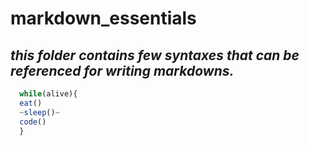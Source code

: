 # markdown_essentials

## *this folder contains few syntaxes that can be referenced for writing markdowns.*


```javascript
  while(alive){
  eat()
  ~sleep()~
  code()
  }
```
